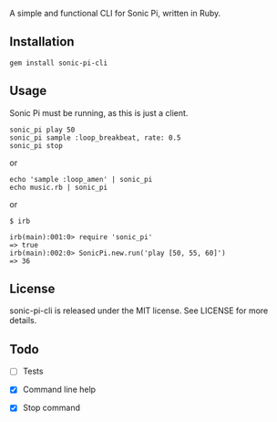 A simple and functional CLI for Sonic Pi, written in Ruby.

Installation
-------

    gem install sonic-pi-cli

Usage
-----

Sonic Pi must be running, as this is just a client.

    sonic_pi play 50
    sonic_pi sample :loop_breakbeat, rate: 0.5
    sonic_pi stop

or

    echo 'sample :loop_amen' | sonic_pi
    echo music.rb | sonic_pi

or

    $ irb

    irb(main):001:0> require 'sonic_pi'
    => true
    irb(main):002:0> SonicPi.new.run('play [50, 55, 60]')
    => 36

License
------

sonic-pi-cli  is released under the MIT license. See LICENSE for more details.

Todo
----

- [ ] Tests
- [x] Command line help
- [x] Stop command

